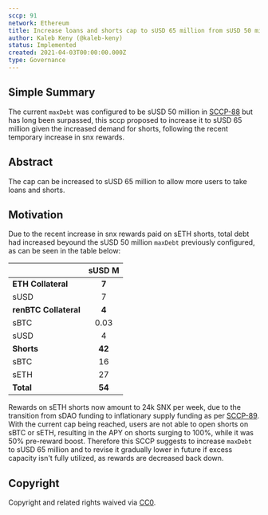```yaml
---
sccp: 91
network: Ethereum
title: Increase loans and shorts cap to sUSD 65 million from sUSD 50 million
author: Kaleb Keny (@kaleb-keny)
status: Implemented
created: 2021-04-03T00:00:00.000Z
type: Governance
---
```


<!--You can leave these HTML comments in your merged SCCP and delete the visible duplicate text guides, they will not appear and may be helpful to refer to if you edit it again. This is the suggested template for new SCCPs. Note that an SCCP number will be assigned by an editor. When opening a pull request to submit your SCCP, please use an abbreviated title in the filename, `sccp-draft_title_abbrev.md`. The title should be 44 characters or less.-->

## Simple Summary

<!--"If you can't explain it simply, you don't understand it well enough." Provide a simplified and layman-accessible explanation of the SCCP.-->

The current `maxDebt` was configured to be sUSD 50 million in [SCCP-88](https://sips.synthetix.io/SCCP/sccp-88) but has long been surpassed, this sccp proposed to increase it to sUSD 65 million given the increased demand for shorts, following the recent temporary increase in snx rewards.

## Abstract

<!--A short (~200 word) description of the variable change proposed.-->

The cap can be increased to sUSD 65 million to allow more users to take loans and shorts.

## Motivation

<!--The motivation is critical for SCCPs that want to update variables within Synthetix. It should clearly explain why the existing variable is not incentive aligned. SCCP submissions without sufficient motivation may be rejected outright.-->

Due to the recent increase in snx rewards paid on sETH shorts, total debt had increased beyound the sUSD 50 million `maxDebt` previously configured, as can be seen in the table below:

|                       | **sUSD M** |
| --------------------- | :--------: |
| **ETH Collateral**    |   **7**    |
| sUSD                  |     7      |
| **renBTC Collateral** |   **4**    |
| sBTC                  |    0.03    |
| sUSD                  |     4      |
| **Shorts**            |   **42**   |
| sBTC                  |     16     |
| sETH                  |     27     |
| **Total**             |   **54**   |

Rewards on sETH shorts now amount to 24k SNX per week, due to the transition from sDAO funding to inflationary supply funding as per [SCCP-89](https://sips.synthetix.io/SCCP/sccp-89). With the current cap being reached, users are not able to open shorts on sBTC or sETH, resulting in the APY on shorts surging to 100%, while it was 50% pre-reward boost. Therefore this SCCP suggests to increase `maxDebt` to sUSD 65 million and to revise it gradually lower in future if excess capacity isn't fully utilized, as rewards are decreased back down.

## Copyright

Copyright and related rights waived via [CC0](https://creativecommons.org/publicdomain/zero/1.0/).
